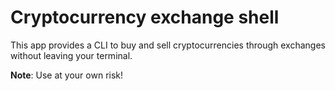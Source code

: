 Cryptocurrency exchange shell
=============================
This app provides a CLI to buy and sell cryptocurrencies through exchanges without leaving
your terminal.

**Note**: Use at your own risk!
